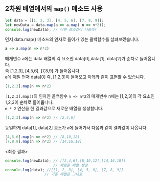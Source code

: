 ## 2차원 배열에서의 `map()` 메소드 사용
```javascript
let data = [[1, 2, 3], [4, 5, 6], [7, 8, 9]];
let newData = data.map(a => a.map( n => n*2));
console.log(newData); // 어떤 결과값이 나올까?
```

먼저 data.map() 메소드의 인자로 들어가 있는 콜백함수를 살펴보겠습니다.
```javascript
a => a.map(n => n*2)
```
매개변수 a에는 data 배열의 각 요소인 data[0],data[1], data[2]가 순차로 들어옵니다.<br>
즉 [1,2,3], [4,5,6], [7,8,9] 가 들어옵니다.<br>
a에 제일 먼저 data[0] 즉, [1,2,3]이 들어오고 아래와 같이 표현할 수 있습니다.
```javascript
[1,2,3].map(n => n*2)
```
`[1,2,3].map()`의 인자인 콜백함수 `n => n*2`의 매개변수 n에는 [1,2,3]의 각 요소인 1,2,3이 순차로 들어옵니다.<br>
`n * 2` 연산을 한 결과값으로 새로운 배열을 생성합니다.
```javascript
[1,2,3].map(n => n*2) // [2,4,6]
```
동일하게 data[1], data[2] 요소가 a에 들어가서 다음과 같이 결과값이 나옵니다.<br>
```javascript
[4,5,6].map(n => n*2) // [8,10,12]
[7,8,9].map(n => n*2) // [14,16,18]
```
<최종 결과>
```javascript
console.log(newData); // [[2,4,6],[8,10,12],[14,16,18]]
                      // 새로운 배열 생성
console.log(data); //[[1, 2, 3], [4, 5, 6], [7, 8, 9]]
                  // 기존 배열은 그대로
```